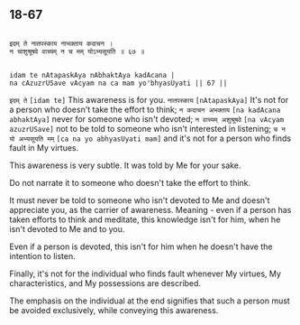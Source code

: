 ## 18-67


```shloka-sa

इदम् ते नातपस्काय नाभक्ताय कदाचन ।
न चाशुश्रूषवे वाच्यम् न च मम् योऽभ्यसूयति ॥ ६७ ॥

```
```shloka-sa-hk

idam te nAtapaskAya nAbhaktAya kadAcana |
na cAzuzrUSave vAcyam na ca mam yo'bhyasUyati || 67 ||

```
`इदम् ते` `[idam te]` This awareness is for you. `नातपस्काय` `[nAtapaskAya]` It's not for a person who doesn't take the effort to think; `न कदाचन अभक्ताय` `[na kadAcana abhaktAya]` never for someone who isn't devoted; `न वाच्यम् अशुश्रूषवे` `[na vAcyam azuzrUSave]` not to be told to someone who isn't interested in listening; `च न यो अभ्यसूयति मम्` `[ca na yo abhyasUyati mam]` and it's not for a person who finds fault in My virtues.

This awareness is very subtle. It was told by Me for your sake. 

Do not narrate it to someone who doesn't take the effort to think. 

It must never be told to someone who isn't devoted to Me and doesn't appreciate you, as the carrier of awareness. Meaning - even if a person has taken efforts to think and meditate, this knowledge isn't for him, when he isn't devoted to Me and to you. 

Even if a person is devoted, this isn't for him when he doesn't have the intention to listen. 

Finally, it's not for the individual who finds fault whenever My virtues, My characteristics, and My possessions are described. 

The emphasis on the individual at the end signifies that such a person must be avoided exclusively, while conveying this awareness.



